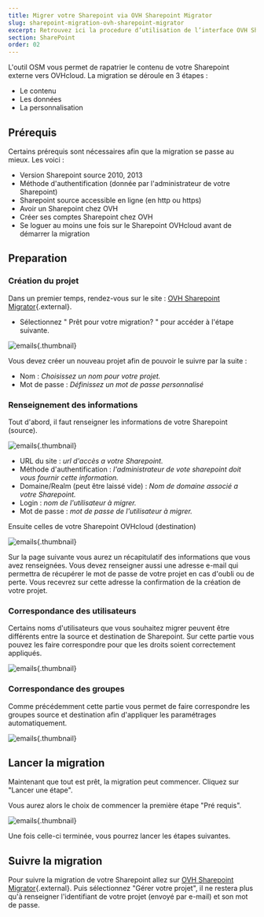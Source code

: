 ```yaml
---
title: Migrer votre Sharepoint via OVH Sharepoint Migrator
slug: sharepoint-migration-ovh-sharepoint-migrator
excerpt: Retrouvez ici la procedure d’utilisation de l’interface OVH Sharepoint Migrator.
section: SharePoint
order: 02
---
```


L'outil OSM vous permet de rapatrier le contenu de votre Sharepoint externe vers OVHcloud. La migration se déroule en 3 étapes :

- Le contenu
- Les données
- La personnalisation


## Prérequis
Certains prérequis sont nécessaires afin que la migration se passe au mieux. Les voici :

- Version Sharepoint source 2010, 2013
- Méthode d'authentification (donnée par l'administrateur de votre Sharepoint)
- Sharepoint source accessible en ligne (en http ou https)
- Avoir un Sharepoint chez OVH
- Créer ses comptes Sharepoint chez OVH
- Se loguer au moins une fois sur le Sharepoint OVHcloud avant de démarrer la migration


## Preparation

### Création du projet
Dans un premier temps, rendez-vous sur le site : [OVH Sharepoint Migrator](https://osm.ovh.net/){.external}.

- Sélectionnez " Prêt pour votre migration? " pour accéder à l'étape suivante.


![emails](images/new-projet.png){.thumbnail}

Vous devez créer un nouveau projet afin de pouvoir le suivre par la suite :

- Nom : *Choisissez un nom pour votre projet.*
- Mot de passe : *Définissez un mot de passe personnalisé*


### Renseignement des informations
Tout d'abord, il faut renseigner les informations de votre Sharepoint (source).


![emails](images/infos.png){.thumbnail}

- URL du site : *url d'accès a votre Sharepoint.*
- Méthode d'authentification : *l'administrateur de vote sharepoint doit vous fournir cette information.*
- Domaine/Realm (peut être laissé vide) : *Nom de domaine associé a votre Sharepoint.*
- Login : *nom de l'utilisateur à migrer.*
- Mot de passe : *mot de passe de l'utilisateur à migrer.*

Ensuite celles de votre Sharepoint OVHcloud (destination)


![emails](images/destination.png){.thumbnail}

Sur la page suivante vous aurez un récapitulatif des informations que vous avez renseignées. Vous devez renseigner aussi une adresse e-mail qui permettra de récupérer le mot de passe de votre projet en cas d'oubli ou de perte. Vous recevrez sur cette adresse la confirmation de la création de votre projet.


### Correspondance des utilisateurs
Certains noms d'utilisateurs que vous souhaitez migrer peuvent être différents entre la source et destination de Sharepoint. Sur cette partie vous pouvez les faire correspondre pour que les droits soient correctement appliqués.


![emails](images/correspondance.png){.thumbnail}


### Correspondance des groupes
Comme précédemment cette partie vous permet de faire correspondre les groupes source et destination afin d'appliquer les paramétrages automatiquement.


![emails](images/groupe.png){.thumbnail}


## Lancer la migration
Maintenant que tout est prêt, la migration peut commencer. Cliquez sur "Lancer une étape".

Vous aurez alors le choix de commencer la première étape "Pré requis".


![emails](images/migration.png){.thumbnail}

Une fois celle-ci terminée, vous pourrez lancer les étapes suivantes.


## Suivre la migration
Pour suivre la migration de votre Sharepoint allez sur  [OVH Sharepoint Migrator](https://osm.ovh.net/){.external}. Puis sélectionnez "Gérer votre projet", il ne restera plus qu'à renseigner l'identifiant de votre projet (envoyé par e-mail) et son mot de passe.